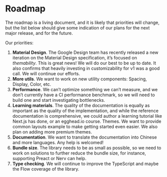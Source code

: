 # Roadmap

The roadmap is a living document, and it is likely that priorities will change, but the list below should give some indication of our plans for the next major release, and for the future.

Our priorities:
1. **Material Design**. The Google Design team has recently released a new iteration on the Material Design specification, it’s focused on *themability*. This is great news! We will do our best to be up to date. It also confirms that heavily investing in customizability for v1 was a good call. We will continue our efforts.
1. **More utils**. We want to work on new utility components: Spacing, Display, Color, etc.
1. **Performance**. We can’t optimize something we can’t measure, and we don’t currently have a CI performance benchmark, so we will need to build one and start investigating bottlenecks.
1. **Learning materials**. The quality of the documentation is equally as important as the quality of the implementation, and while the reference documentation is comprehensive, we could author a learning tutorial like Next.js has done, or an egghead.io course.
Themes. We want to provide common layouts example to make getting started even easier. We also plan on adding more premium themes.
1. **Documentation**. We want to translate the documentation into Chinese and more languages. Any help is welcomed!
1. **Bundle size**. The library needs to be as small as possible, so we need to work on solutions to further reduce the bundle size, for instance, supporting Preact or Nerv can help.
1. **Type checking**. We will continue to improve the TypeScript and maybe the Flow coverage of the library.
